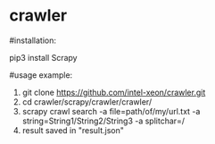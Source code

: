 # crawler

#installation:

pip3 install Scrapy

#usage example:

1. git clone https://github.com/intel-xeon/crawler.git
2. cd  crawler/scrapy/crawler/crawler/
3. scrapy  crawl search  -a file=path/of/my/url.txt -a string=String1/String2/String3 -a splitchar=/ 
4. result saved in "result.json"
